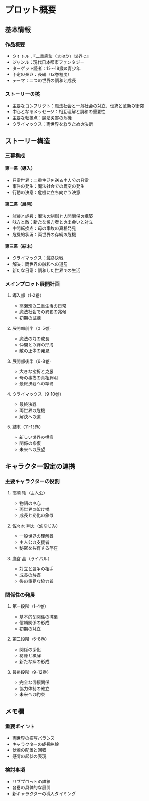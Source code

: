 # プロット概要

## 基本情報
### 作品概要
- タイトル：『二重魔法（まほう）世界で』
- ジャンル：現代日本都市ファンタジー
- ターゲット読者：12〜18歳の青少年
- 予定の長さ：長編（12巻程度）
- テーマ：二つの世界の調和と成長

### ストーリーの核
- 主要なコンフリクト：魔法社会と一般社会の対立、伝統と革新の衝突
- 中心となるメッセージ：相互理解と調和の重要性
- 主要な転換点：魔法災害の危機
- クライマックス：両世界を救うための決断

## ストーリー構造
### 三幕構成
#### 第一幕（導入）
- 日常世界：二重生活を送る主人公の日常
- 事件の発生：魔法社会での異変の発生
- 行動の決意：危機に立ち向かう決意

#### 第二幕（展開）
- 試練と成長：魔法の制御と人間関係の構築
- 味方と敵：新たな協力者との出会いと対立
- 中間転換点：母の事故の真相発見
- 危機的状況：両世界の存続の危機

#### 第三幕（結末）
- クライマックス：最終決戦
- 解決：両世界の融和への道筋
- 新たな日常：調和した世界での生活

### メインプロット展開計画
1. 導入部（1-2巻）
   - 高瀬玲の二重生活の日常
   - 魔法社会での異変の兆候
   - 初期の試練

2. 展開部前半（3-5巻）
   - 魔法の力の成長
   - 仲間との絆の形成
   - 敵の正体の発見

3. 展開部後半（6-8巻）
   - 大きな挫折と克服
   - 母の事故の真相解明
   - 最終決戦への準備

4. クライマックス（9-10巻）
   - 最終決戦
   - 両世界の危機
   - 解決への道

5. 結末（11-12巻）
   - 新しい世界の構築
   - 関係の修復
   - 未来への展望

## キャラクター設定の連携
### 主要キャラクターの役割
1. 高瀬 玲（主人公）
   - 物語の中心
   - 両世界の架け橋
   - 成長と変化の象徴

2. 佐々木 翔太（幼なじみ）
   - 一般世界の理解者
   - 主人公の支援者
   - 秘密を共有する存在

3. 鷹宮 晶（ライバル）
   - 対立と競争の相手
   - 成長の触媒
   - 後の重要な協力者

### 関係性の発展
1. 第一段階（1-4巻）
   - 基本的な関係の構築
   - 信頼関係の形成
   - 初期の対立

2. 第二段階（5-8巻）
   - 関係の深化
   - 葛藤と和解
   - 新たな絆の形成

3. 最終段階（9-12巻）
   - 完全な信頼関係
   - 協力体制の確立
   - 未来への約束

## メモ欄
### 重要ポイント
- 両世界の描写バランス
- キャラクターの成長曲線
- 伏線の配置と回収
- 感情の起伏の表現

### 検討事項
- サブプロットの詳細
- 各巻の具体的な展開
- 新キャラクターの導入タイミング
